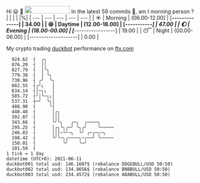 Hi :smiley: :wave: <img src="https://jojoee.jojoee.com/api/utcnow" width="120" height="20">
In the latest 59 commits :bug:, am I morning person ? 
| | | | |%|
| --- | --- | --- | --- | --- |
| :sunny: | Morning | (06.00-12.00] | [******--------------] | 34.00 |
| :satisfied: | Daytime | (12.00-18.00] | [*********-----------] | 47.00 |
| :moon: | Evening | (18.00-00.00] | [***-----------------] | 19.00 |
| :sleeping: | Night | (00.00-06.00] | [--------------------] | 0.00 |

My crypto trading [duckbot](https://github.com/jojoee/duckbot) performance on [ftx.com](https://ftx.com/#a=13144711)
```
  924.62  ┤  ╭╮
  876.20  ┤  ││
  827.79  ┤  │╰╮
  779.38  ┤  │ ╰╮
  730.96  ┤ ╭╯  ╰╮
  682.55  ┤╭╯╮   │
  634.14  ┤│─╮╮  │
  585.72  ┤╯│╰─╮╮│
  537.31  ┼─╯  ╰╮│
  488.90  ┤     ╰│
  440.48  ┤      │╭╮
  392.07  ┤      │││
  343.66  ┤      ╰╯╰╮   ╭─╮  ╭────╮
  295.25  ┤      │╭╮╰╮╭─╯ ╰╮╭╯    ╰─────
  246.83  ┤      │││─╰╯─╮  ╰╯ ╭─╭─╮─╮
  198.42  ┤      ╰╯╰─╮╭────╮─╭──╯ ╰─────
  150.01  ┤          ╰╯    ╰─╯
  101.59  ┤
1 tick = 1 day
datetime (UTC+0): 2021-06-11
duckbot001 total usd: 146.1607$ (rebalance DOGEBULL/USD 50:50)
duckbot002 total usd: 134.8656$ (rebalance BNBBULL/USD 50:50)
duckbot003 total usd: 234.4572$ (rebalance ADABULL/USD 50:50)
```

